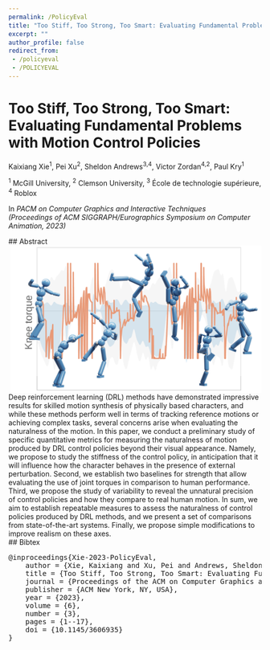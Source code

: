 ```yaml
---
permalink: /PolicyEval
title: "Too Stiff, Too Strong, Too Smart: Evaluating Fundamental Problems with Motion Control Policies"
excerpt: ""
author_profile: false
redirect_from: 
 - /policyeval
 - /POLICYEVAL
--- 
```


 

# Too Stiff, Too Strong, Too Smart: Evaluating Fundamental Problems with Motion Control Policies

<p class="author">
Kaixiang Xie<sup>1</sup>, Pei Xu<sup>2</sup>, Sheldon Andrews<sup>3,4</sup>, Victor Zordan<sup>4,2</sup>, Paul Kry<sup>1</sup>
</p>

<p class="affiliation">
<sup>1</sup> McGill University, <sup>2</sup> Clemson University, <sup>3</sup> École de technologie supérieure, <sup>4</sup> Roblox
</p>

In _PACM on Computer Graphics and Interactive Techniques_<br />_(Proceedings of ACM SIGGRAPH/Eurographics Symposium on Computer Animation, 2023)_


<div class="m10"></div>
## Abstract
<div class="abstract">
<img src="projects/PolicyEval/teaser.png" style="width:500px;float:right;max-width:100%" />
Deep reinforcement learning (DRL) methods have demonstrated impressive results for skilled motion synthesis of physically based characters, and while these methods perform well in terms of tracking reference motions or achieving complex tasks, several concerns arise when evaluating the naturalness of the motion. In this paper, we conduct a preliminary study of specific quantitative metrics for measuring the naturalness of motion produced by DRL control policies beyond their visual appearance. Namely, we propose to study the stiffness of the control policy, in anticipation that it will influence how the character behaves in the presence of external perturbation. Second, we establish two baselines for strength that allow evaluating the use of joint torques in comparison to human performance. Third, we propose the study of variability to reveal the unnatural precision of control policies and how they compare to real human motion. In sum, we aim to establish repeatable measures to assess the naturalness of control policies produced by DRL methods, and we present a set of comparisons from state-of-the-art systems. Finally, we propose simple modifications to improve realism on these axes.
</div>

<div class="m10"></div>
<a class="paper-link" href="https://dl.acm.org/doi/10.1145/3606935" title="Paper"></a>

<div class="m10"></div>
## Bibtex
<pre class="bibtex">
@inproceedings{Xie-2023-PolicyEval,
    author = {Xie, Kaixiang and Xu, Pei and Andrews, Sheldon and Zordan, Victor B and Kry, Paul G},
    title = {Too Stiff, Too Strong, Too Smart: Evaluating Fundamental Problems with Motion Control Policies},
    journal = {Proceedings of the ACM on Computer Graphics and Interactive Techniques},
    publisher = {ACM New York, NY, USA},
    year = {2023},
    volume = {6},
    number = {3},
    pages = {1--17},
    doi = {10.1145/3606935}
}
</pre>
